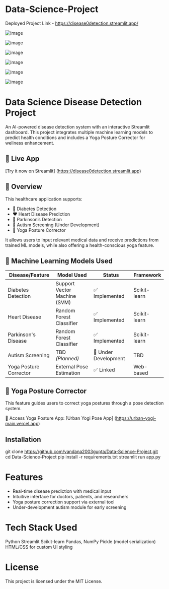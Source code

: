 # Data-Science-Project

Deployed Project Link - https://disease0detection.streamlit.app/

![image](https://github.com/user-attachments/assets/daa30f66-b7e2-421e-9714-5e84a3948590)

![image](https://github.com/user-attachments/assets/2c7c40a9-ccd5-4408-bba4-82f97a439cae)

![image](https://github.com/user-attachments/assets/05bad0c4-7704-4209-9059-900b39c1a207)

![image](https://github.com/user-attachments/assets/29cb3274-6023-4136-aa99-3bc4b7e2e67a)

![image](https://github.com/user-attachments/assets/27d3cc8e-6cb6-496c-ace1-2e87761f6661)

![image](https://github.com/user-attachments/assets/d3c75814-5b50-49e6-a01e-879be06c86ad)

# Data Science Disease Detection Project
An AI-powered disease detection system with an interactive Streamlit dashboard. This project integrates multiple machine learning models to predict health conditions and includes a Yoga Posture Corrector for wellness enhancement.

## 🔗 Live App
[Try it now on Streamlit] (https://disease0detection.streamlit.app)

## 📄 Overview

This healthcare application supports:
- 🧬 Diabetes Detection
- ❤️ Heart Disease Prediction
- 🧠 Parkinson’s Detection
- 🧩 Autism Screening (Under Development)
- 🧘 Yoga Posture Corrector

It allows users to input relevant medical data and receive predictions from trained ML models, while also offering a health-conscious yoga feature.

## 🤖 Machine Learning Models Used

| Disease/Feature        | Model Used                   | Status               | Framework    |
|------------------------|------------------------------|----------------------|--------------|
| Diabetes Detection     | Support Vector Machine (SVM) | ✅ Implemented       | Scikit-learn |
| Heart Disease          | Random Forest Classifier     | ✅ Implemented       | Scikit-learn |
| Parkinson's Disease    | Random Forest Classifier     | ✅ Implemented       | Scikit-learn |
| Autism Screening       | TBD *(Planned)*              | 🚧 Under Development | TBD          |
| Yoga Posture Corrector | External Pose Estimation     | ✅ Linked            | Web-based    |


## 🧘 Yoga Posture Corrector
This feature guides users to correct yoga postures through a pose detection system.

🔗 Access Yoga Posture App: [Urban Yogi Pose App] (https://urban-yogi-main.vercel.app)

## Installation
git clone https://github.com/vandana2003gupta/Data-Science-Project.git
cd Data-Science-Project
pip install -r requirements.txt
streamlit run app.py

# Features
- Real-time disease prediction with medical input
- Intuitive interface for doctors, patients, and researchers
- Yoga posture correction support via external tool
- Under-development autism module for early screening

# Tech Stack Used

Python
Streamlit
Scikit-learn
Pandas, NumPy
Pickle (model serialization)
HTML/CSS for custom UI styling

# License
This project is licensed under the MIT License.
